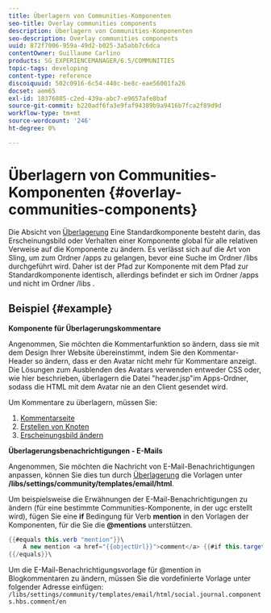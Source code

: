 ```yaml
---
title: Überlagern von Communities-Komponenten
seo-title: Overlay communities components
description: Überlagern von Communities-Komponenten
seo-description: Overlay communities components
uuid: 872f7006-959a-49d2-b025-3a5abb7c6dca
contentOwner: Guillaume Carlino
products: SG_EXPERIENCEMANAGER/6.5/COMMUNITIES
topic-tags: developing
content-type: reference
discoiquuid: 502c0916-6c54-440c-be8c-eae56001fa26
docset: aem65
exl-id: 18376805-c2ed-439a-abc7-e9657afe8baf
source-git-commit: b220adf6fa3e9faf94389b9a9416b7fca2f89d9d
workflow-type: tm+mt
source-wordcount: '246'
ht-degree: 0%

---
```


# Überlagern von Communities-Komponenten {#overlay-communities-components}

Die Absicht von [Überlagerung](/help/communities/client-customize.md#overlays) Eine Standardkomponente besteht darin, das Erscheinungsbild oder Verhalten einer Komponente global für alle relativen Verweise auf die Komponente zu ändern. Es verlässt sich auf die Art von Sling, um zum Ordner /apps zu gelangen, bevor eine Suche im Ordner /libs durchgeführt wird. Daher ist der Pfad zur Komponente mit dem Pfad zur Standardkomponente identisch, allerdings befindet er sich im Ordner /apps und nicht im Ordner /libs .

## Beispiel {#example}

**Komponente für Überlagerungskommentare**

Angenommen, Sie möchten die Kommentarfunktion so ändern, dass sie mit dem Design Ihrer Website übereinstimmt, indem Sie den Kommentar-Header so ändern, dass er den Avatar nicht mehr für Kommentare anzeigt. Die Lösungen zum Ausblenden des Avatars verwenden entweder CSS oder, wie hier beschrieben, überlagern die Datei &quot;header.jsp&quot;im Apps-Ordner, sodass die HTML mit dem Avatar nie an den Client gesendet wird.

Um Kommentare zu überlagern, müssen Sie:

1. [Kommentarseite](/help/communities/overlay-create-comments-page.md)
1. [Erstellen von Knoten](/help/communities/overlay-create-nodes.md)
1. [Erscheinungsbild ändern](/help/communities/overlay-alter-appearance.md)

**Überlagerungsbenachrichtigungen - E-Mails**

Angenommen, Sie möchten die Nachricht von E-Mail-Benachrichtigungen anpassen, können Sie dies tun durch [Überlagerung](/help/communities/client-customize.md#overlays) die Vorlagen unter **/libs/settings/community/templates/email/html**.

Um beispielsweise die Erwähnungen der E-Mail-Benachrichtigungen zu ändern (für eine bestimmte Communities-Komponente, in der ugc erstellt wird), fügen Sie eine **if** Bedingung für Verb **mention** in den Vorlagen der Komponenten, für die Sie die **@mentions** unterstützen.

```java
{{#equals this.verb "mention"}}\
    A new mention <a href="{{objectUrl}}">comment</a> {{#if this.target.properties.[jcr:title]}}to the article "{{{target.displayName}}}" {{/if}}was added by {{{user.name}}} on {{dateUtil this.published format="EEE, d MMM yyyy HH:mm:ss z"}}.\n \
{{/equals}}\
```

Um die E-Mail-Benachrichtigungsvorlage für @mention in Blogkommentaren zu ändern, müssen Sie die vordefinierte Vorlage unter folgender Adresse einfügen: `/libs/settings/community/templates/email/html/social.journal.components.hbs.comment/en`
